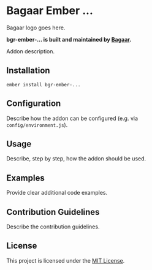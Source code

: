 # Bagaar Ember ...

Bagaar logo goes here.

**bgr-ember-... is built and maintained by [Bagaar](http://bagaar.be).**

Addon description.

## Installation

```shell
ember install bgr-ember-...
```

## Configuration

Describe how the addon can be configured (e.g. via `config/environment.js`).

## Usage

Describe, step by step, how the addon should be used.

## Examples

Provide clear additional code examples.

## Contribution Guidelines

Describe the contribution guidelines.

## License

This project is licensed under the [MIT License](./LICENSE.md).
